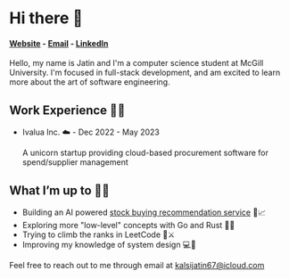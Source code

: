 # Hi there 👋

#### [Website](https://jateen67.github.io/jatinkalsi/) - [Email](mailto:kalsijatin67@icloud.com) - [LinkedIn](https://www.linkedin.com/in/jatin-kalsi/)

Hello, my name is Jatin and I'm a computer science student at McGill University. I'm focused in full-stack development, and am excited to learn more about the art of software engineering.

## Work Experience 👨‍💻
- Ivalua Inc. ☁️ - Dec 2022 - May 2023
  
   A unicorn startup providing cloud-based procurement software for spend/supplier management
## What I’m up to 🏃‍♂️ 
- Building an AI powered [stock buying recommendation service](https://aistockrecommender.web.app/) 🚀📈
- Exploring more "low-level" concepts with Go and Rust 🔵🦀
- Trying to climb the ranks in LeetCode 🧠⚔️
- Improving my knowledge of system design 💻🎨

Feel free to reach out to me through email at kalsijatin67@icloud.com
